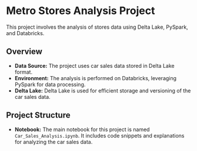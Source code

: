 # Metro Stores Analysis Project

This project involves the analysis of stores data using Delta Lake, PySpark, and Databricks.

## Overview

- **Data Source:** The project uses car sales data stored in Delta Lake format.
- **Environment:** The analysis is performed on Databricks, leveraging PySpark for data processing.
- **Delta Lake:** Delta Lake is used for efficient storage and versioning of the car sales data.

## Project Structure

- **Notebook:** The main notebook for this project is named `Car_Sales_Analysis.ipynb`. It includes code snippets and explanations for analyzing the car sales data.
